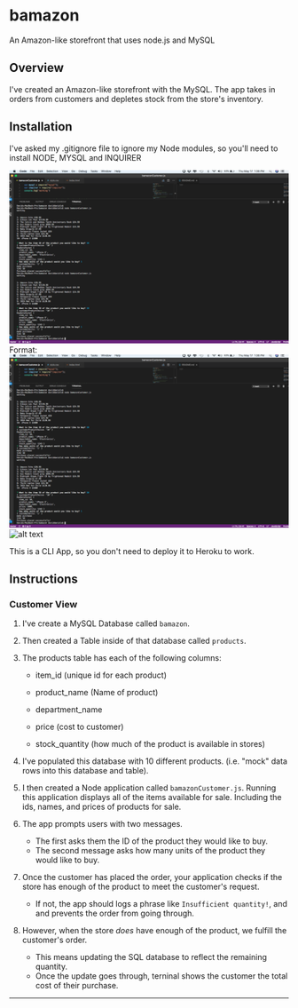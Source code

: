 # bamazon
An Amazon-like storefront that uses node.js and MySQL

## Overview

I've created an Amazon-like storefront with the MySQL. The app takes in orders from customers and depletes stock from the store's inventory. 

## Installation
I've asked my .gitignore file to ignore my Node modules, so you'll need to install NODE, MYSQL and INQUIRER

![GitHub Logo](/images/proofofconceptterminal.png)
Format: ![Alt Text](images/proofofconceptterminal.png)
![alt text](http://images/proofofconceptterminal.png)


This is a CLI App, so you don't need to deploy it to Heroku to work. 


## Instructions

### Customer View 

1. I've create a MySQL Database called `bamazon`.

2. Then created a Table inside of that database called `products`.

3. The products table has each of the following columns:

   * item_id (unique id for each product)

   * product_name (Name of product)

   * department_name

   * price (cost to customer)

   * stock_quantity (how much of the product is available in stores)

4. I've populated this database with 10 different products. (i.e. "mock" data rows into this database and table).

5. I then created a Node application called `bamazonCustomer.js`. Running this application displays all of the items available for sale. Including the ids, names, and prices of products for sale.

6. The app prompts users with two messages.

   * The first asks them the ID of the product they would like to buy.
   * The second message asks how many units of the product they would like to buy.

7. Once the customer has placed the order, your application checks if the store has enough of the product to meet the customer's request.

   * If not, the app should logs a phrase like `Insufficient quantity!`, and and prevents the order from going through.

8. However, when the store _does_ have enough of the product, we fulfill the customer's order.
   * This means updating the SQL database to reflect the remaining quantity.
   * Once the update goes through, terninal shows the customer the total cost of their purchase.

- - -



